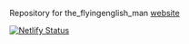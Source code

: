 Repository for the_flyingenglish_man [website](https://theflyingenglishman.netlify.app/)

[![Netlify Status](https://api.netlify.com/api/v1/badges/8103849c-4afc-4c2e-b6f1-7b859812230e/deploy-status)](https://app.netlify.com/sites/theflyingenglishman/deploys)
